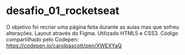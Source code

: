 # desafio_01_rocketseat

O objetivo foi recriar uma página feita durante as aulas mas que sofreu alterações.
Layout através do Figma.
Utilizado HTML5 e CSS3.
Código compartilhado pelo Codepen:
https://codepen.io/carolpascott/pen/XWEXYaQ

